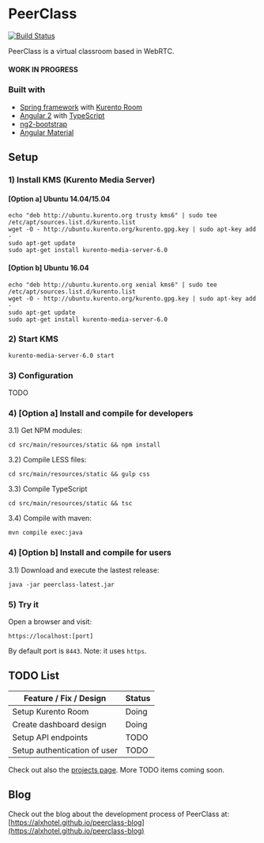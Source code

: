 # PeerClass

[![Build Status](https://travis-ci.org/alxhotel/peerclass.svg?branch=master)](https://travis-ci.org/alxhotel/peerclass)

PeerClass is a virtual classroom based in WebRTC.

#### WORK IN PROGRESS

### Built with
* [Spring framework](https://spring.io/) with [Kurento Room](https://github.com/Kurento/kurento-room)
* [Angular 2](https://angular.io/) with [TypeScript](https://www.typescriptlang.org/)
* [ng2-bootstrap](https://github.com/valor-software/ng2-bootstrap)
* [Angular Material](https://github.com/angular/material2)

## Setup
### 1) Install KMS (Kurento Media Server)
#### [Option a] Ubuntu 14.04/15.04
```
echo "deb http://ubuntu.kurento.org trusty kms6" | sudo tee /etc/apt/sources.list.d/kurento.list
wget -O - http://ubuntu.kurento.org/kurento.gpg.key | sudo apt-key add -
sudo apt-get update
sudo apt-get install kurento-media-server-6.0
```
#### [Option b] Ubuntu 16.04
```
echo "deb http://ubuntu.kurento.org xenial kms6" | sudo tee /etc/apt/sources.list.d/kurento.list
wget -O - http://ubuntu.kurento.org/kurento.gpg.key | sudo apt-key add -
sudo apt-get update
sudo apt-get install kurento-media-server-6.0
```

### 2) Start KMS
```
kurento-media-server-6.0 start
```

### 3) Configuration

TODO

### 4) [Option a] Install and compile for developers
3.1) Get NPM modules:
```
cd src/main/resources/static && npm install
```

3.2) Compile LESS files:
```
cd src/main/resources/static && gulp css
```

3.3) Compile TypeScript
```
cd src/main/resources/static && tsc
```

3.4) Compile with maven:
```
mvn compile exec:java
```

### 4) [Option b] Install and compile for users
3.1) Download and execute the lastest release:
```
java -jar peerclass-latest.jar
```

### 5) Try it
Open a browser and visit:
```
https://localhost:[port]
```
By default port is `8443`. Note: it uses `https`.

## TODO List

| Feature / Fix / Design       | Status                       |
|------------------------------|------------------------------|
| Setup Kurento Room           |                        Doing |
| Create dashboard design      |                        Doing |
| Setup API endpoints          |                         TODO |
| Setup authentication of user |                         TODO |

Check out also the [projects page](https://github.com/alxhotel/peerclass/projects/1). More TODO items coming soon.

## Blog
Check out the blog about the development process of PeerClass at: [https://alxhotel.github.io/peerclass-blog](https://alxhotel.github.io/peerclass-blog)

